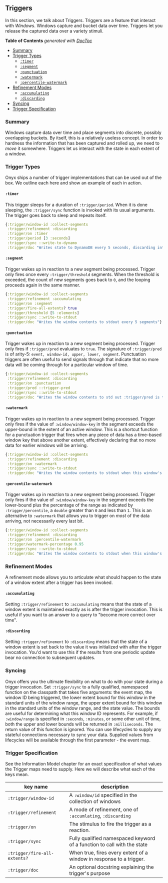 ## Triggers

In this section, we talk about Triggers. Triggers are a feature that interact with *Windows*. Windows capture and bucket data over time. Triggers let you release the captured data over a variety stimuli.

<!-- START doctoc generated TOC please keep comment here to allow auto update -->
<!-- DON'T EDIT THIS SECTION, INSTEAD RE-RUN doctoc TO UPDATE -->
**Table of Contents**  *generated with [DocToc](http://doctoc.herokuapp.com/)*

- [Summary](#summary)
- [Trigger Types](#trigger-types)
  - [`:timer`](#timer)
  - [`:segment`](#segment)
  - [`:punctuation`](#punctuation)
  - [`:watermark`](#watermark)
  - [`:percentile-watermark`](#percentile-watermark)
- [Refinement Modes](#refinement-modes)
  - [`:accumulating`](#accumulating)
  - [`:discarding`](#discarding)
- [Syncing](#syncing)
- [Trigger Specification](#trigger-specification)

<!-- END doctoc generated TOC please keep comment here to allow auto update -->

### Summary

Windows capture data over time and place segments into discrete, possibly overlapping buckets. By itself, this is a relatively useless concept. In order to hardness the information that has been captured and rolled up, we need to *move* it somewhere. Triggers let us interact with the state in each extent of a window.

### Trigger Types

Onyx ships a number of trigger implementations that can be used out of the box. We outline each here and show an example of each in action.

#### `:timer`

This trigger sleeps for a duration of `:trigger/period`. When it is done sleeping, the `:trigger/sync` function is invoked with its usual arguments. The trigger goes back to sleep and repeats itself.

```clojure
{:trigger/window-id :collect-segments
 :trigger/refinement :discarding
 :trigger/on :timer
 :trigger/period [3 :seconds]
 :trigger/sync ::write-to-dynamo
 :trigger/doc "Writes state to DynamoDB every 5 seconds, discarding intermediate state"}
```

#### `:segment`

Trigger wakes up in reaction to a new segment being processed. Trigger only fires once every `:trigger/threshold` segments. When the threshold is exceeded, the count of new segments goes back to `0`, and the looping proceeds again in the same manner.

```clojure
{:trigger/window-id :collect-segments
 :trigger/refinement :accumulating
 :trigger/on :segment
 :trigger/fire-all-extents? true
 :trigger/threshold [5 :elements]
 :trigger/sync ::write-to-stdout
 :trigger/doc "Writes the window contents to stdout every 5 segments"}
```

#### `:punctuation`

Trigger wakes up in reaction to a new segment being processed. Trigger only fires if `:trigger/pred` evaluates to `true`. The signature of `:trigger/pred` is of arity-5: `event, window-id, upper, lower, segment`. Punctuation triggers are often useful to send signals through that indicate that no more data will be coming through for a particular window of time.

```clojure
{:trigger/window-id :collect-segments
 :trigger/refinement :discarding
 :trigger/on :punctuation
 :trigger/pred ::trigger-pred
 :trigger/sync ::write-to-stdout
 :trigger/doc "Writes the window contents to std out :trigger/pred is true for this segment"}
```

#### `:watermark`

Trigger wakes up in reaction to a new segment being processed. Trigger only fires if the value of `:window/window-key` in the segment exceeds the upper-bound in the extent of an active window. This is a shortcut function for a punctuation trigger that fires when any piece of data has a time-based window key that above another extent, effectively declaring that no more data for earlier windows will be arriving.


```clojure
{:trigger/window-id :collect-segments
 :trigger/refinement :discarding
 :trigger/on :watermark
 :trigger/sync ::write-to-stdout
 :trigger/doc "Writes the window contents to stdout when this window's watermark has been exceeded"}
```

#### `:percentile-watermark`

Trigger wakes up in reaction to a new segment being processed. Trigger only fires if the value of `:window/window-key` in the segment exceeds the lower-bound plus the percentage of the range as indicated by `:trigger/percentile`, a `double` greater than `0` and less than `1`. This is an alternative to `:watermark` that allows you to trigger on *most* of the data arriving, not necessarily every last bit.


```clojure
{:trigger/window-id :collect-segments
 :trigger/refinement :discarding
 :trigger/on :percentile-watermark
 :trigger/watermark-percentage 0.95
 :trigger/sync ::write-to-stdout
 :trigger/doc "Writes the window contents to stdout when this window's watermark is exceeded by 95% of its range"}
```

### Refinement Modes

A refinement mode allows you to articulate what should happen to the state of a window extent after a trigger has been invoked.

#### `:accumulating`

Setting `:trigger/refinement` to `:accumulating` means that the state of a window extent is maintained exactly as is after the trigger invocation. This is useful if you want to an answer to a query to "become more correct over time".

#### `:discarding`

Setting `:trigger/refinement` to `:discarding` means that the state of a window extent is set back to the value it was initialized with after the trigger invocation. You'd want to use this if the results from one periodic update bear no connection to subsequent updates.

### Syncing

Onyx offers you the ultimate flexibility on what to do with your state during a trigger invocation. Set `:trigger/sync` to a fully qualified, namespaced function on the classpath that takes five arguments: the event map, the window ID being triggered, the lower extent bound for this window in the standard units of the window range, the upper extent bound for this window in the standard units of the window range, and the state value. The bounds are useful for determining what this window ID represents. For example, if `:window/range` is specified in `:seconds`, `:minutes`, or some other unit of time, both the upper and lower bounds will be returned in `:milliseconds`. The return value of this function is ignored. You can use lifecycles to supply any stateful connections necessary to sync your data. Supplied values from lifecycles will be available through the first parameter - the event map.

### Trigger Specification

See the Information Model chapter for an exact specification of what values the Trigger maps need to supply. Here we will describe what each of the keys mean.

| key name                   |description
|----------------------------|-----------
|`:trigger/window-id`        | A `:window/id` specified in the collection of windows
|`:trigger/refinement`       | A mode of refinement, one of `:accumlating`, `:discarding`
|`:trigger/on`               | The stimulus to fire the trigger as a reaction.
|`:trigger/sync`             | Fully qualified namespaced keyword of a function to call with the state
|`:trigger/fire-all-extents?`| When true, fires every extent of a window in response to a trigger.
|`:trigger/doc`              | An optional docstring explaining the trigger's purpose
